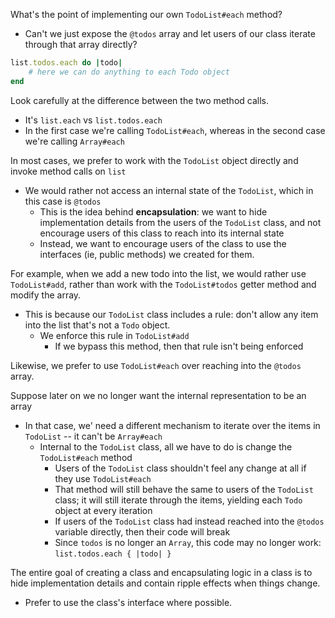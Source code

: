 
What's the point of implementing our own `TodoList#each` method?
- Can't we just expose the `@todos` array and let users of our class iterate through that array directly?

```ruby
list.todos.each do |todo|
	# here we can do anything to each Todo object
end
```

Look carefully at the difference between the two method calls.
- It's `list.each` vs `list.todos.each`
- In the first case we're calling `TodoList#each`, whereas in the second case we're calling `Array#each` 

In most cases, we prefer to work with the `TodoList` object directly and invoke method calls on `list`
- We would rather not access an internal state of the `TodoList`, which in this case is `@todos`
	- This is the idea behind **encapsulation**: we want to hide implementation details from the users of the `TodoList` class, and not encourage users of this class to reach into its internal state
	- Instead, we want to encourage users of the class to use the interfaces (ie, public methods) we created for them.

For example, when we add a new todo into the list, we would rather use `TodoList#add`, rather than work with the `TodoList#todos` getter method and modify the array.
- This is because our `TodoList` class includes a rule: don't allow any item into the list that's not a `Todo` object.
	- We enforce this rule in `TodoList#add` 
		- If we bypass this method, then that rule isn't being enforced

Likewise, we prefer to use `TodoList#each` over reaching into the `@todos` array.

Suppose later on we no longer want the internal representation to be an array
- In that case, we' need a different mechanism to iterate over the items in `TodoList` -- it can't be `Array#each`
	- Internal to the `TodoList` class, all we have to do is change the `TodoList#each` method
		- Users of the `TodoList` class shouldn't feel any change at all if they use `TodoList#each`
		- That method will still behave the same to users of the `TodoList` class; it will still iterate through the items, yielding each `Todo` object at every iteration
		- If users of the `TodoList` class had instead reached into the `@todos` variable directly, then their code will break
		- Since `todos` is no longer an `Array`, this code may no longer work: `list.todos.each { |todo| }`

The entire goal of creating a class and encapsulating logic in a class is to hide implementation details and contain ripple effects when things change.
- Prefer to use the class's interface where possible.